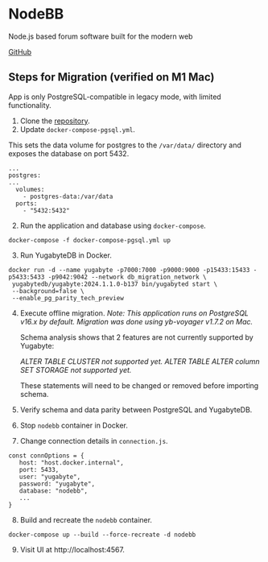 # NodeBB

Node.js based forum software built for the modern web

[GitHub](https://github.com/NodeBB/NodeBB)

## Steps for Migration (verified on M1 Mac)

App is only PostgreSQL-compatible in legacy mode, with limited functionality.

1. Clone the [repository](https://github.com/NodeBB/NodeBB).
2. Update `docker-compose-pgsql.yml`.

This sets the data volume for postgres to the `/var/data/` directory and exposes the database on port 5432.

```
...
postgres:
...
  volumes:
    - postgres-data:/var/data
  ports:
    - "5432:5432"
```

2. Run the application and database using `docker-compose`.

```
docker-compose -f docker-compose-pgsql.yml up
```

3. Run YugabyteDB in Docker.

```
docker run -d --name yugabyte -p7000:7000 -p9000:9000 -p15433:15433 -p5433:5433 -p9042:9042 --network db_migration_network \
 yugabytedb/yugabyte:2024.1.1.0-b137 bin/yugabyted start \
 --background=false \
 --enable_pg_parity_tech_preview
```

4. Execute offline migration.
   _Note: This application runs on PostgreSQL v16.x by default. Migration was done using yb-voyager v1.7.2 on Mac._

   Schema analysis shows that 2 features are not currently supported by Yugabyte:

   _ALTER TABLE CLUSTER not supported yet._
   _ALTER TABLE ALTER column SET STORAGE not supported yet._

   These statements will need to be changed or removed before importing schema.

5. Verify schema and data parity between PostgreSQL and YugabyteDB.
6. Stop `nodebb` container in Docker.
7. Change connection details in `connection.js`.

```
const connOptions = {
   host: "host.docker.internal",
   port: 5433,
   user: "yugabyte",
   password: "yugabyte",
   database: "nodebb",
   ...
}
```

8. Build and recreate the `nodebb` container.

```
docker-compose up --build --force-recreate -d nodebb
```

9. Visit UI at http://localhost:4567.
